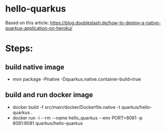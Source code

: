 # hello-quarkus

Based on this article:
https://blog.doubleslash.de/how-to-deploy-a-native-quarkus-application-on-heroku/

# Steps:

## build native image

* mvn package -Pnative -Dquarkus.native.container-build=true

## build and run docker image
* docker build -f src/main/docker/Dockerfile.native -t quarkus/hello-quarkus .
* docker run -i --rm --name hello_quarkus --env PORT=8081 -p 8081:8081 quarkus/hello-quarkus


